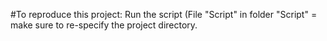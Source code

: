 #To reproduce this project:
Run the script (File "Script" in folder "Script" = make sure to re-specify the project directory.
